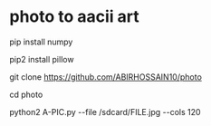 # photo to aacii art

pip install numpy 

pip2 install pillow


git clone https://github.com/ABIRHOSSAIN10/photo

cd photo


python2 A-PIC.py --file /sdcard/FILE.jpg --cols 120
